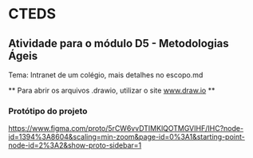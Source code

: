 # CTEDS 
## Atividade para o módulo D5 - Metodologias Ágeis
Tema: Intranet de um colégio, mais detalhes no escopo.md

** Para abrir os arquivos .drawio, utilizar o site www.draw.io **

### Protótipo do projeto
https://www.figma.com/proto/5rCW6vvDTIMKlQOTMGVIHF/IHC?node-id=1394%3A8604&scaling=min-zoom&page-id=0%3A1&starting-point-node-id=2%3A2&show-proto-sidebar=1
